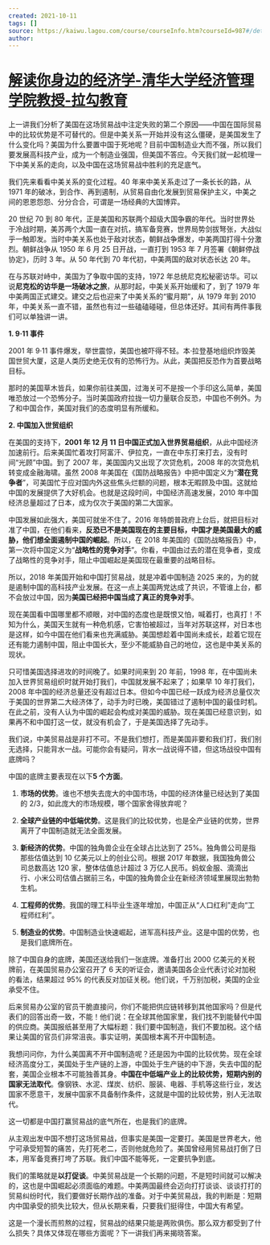 ```yaml
---
created: 2021-10-11
tags: []
source: https://kaiwu.lagou.com/course/courseInfo.htm?courseId=987#/detail/pc?id=7794
author: 
---
```


# [解读你身边的经济学-清华大学经济管理学院教授-拉勾教育](https://kaiwu.lagou.com/course/courseInfo.htm?courseId=987#/detail/pc?id=7794)


上一讲我们分析了美国在这场贸易战中注定失败的第二个原因——中国在国际贸易中的比较优势是不可替代的。但是中美关系一开始并没有这么僵硬，是美国发生了什么变化吗？美国为什么要置中国于死地呢？目前中国制造业大而不强，所以我们要发展高科技产业，成为一个制造业强国，但美国不答应。今天我们就一起梳理一下中美关系的走向，以及中国在这场贸易战中胜利的充足底气。

我们先来看看中美关系的变化过程。40 年来中美关系走过了一条长长的路，从 1971 年的破冰，到合作、再到遏制，从贸易自由化发展到贸易保护主义，中美之间的恩恩怨怨、分分合合，可谓是一场经典的大国博弈。

20 世纪 70 到 80 年代，正是美国和苏联两个超级大国争霸的年代。当时世界处于冷战时期，美苏两个大国一直在对抗，搞军备竞赛，世界局势剑拔弩张，大战似乎一触即发。当时中美关系也处于敌对状态，朝鲜战争爆发，中美两国打得十分激烈。朝鲜战争从 1950 年 6 月 25 日开战，一直打到 1953 年 7 月签署《朝鲜停战协定》，历时 3 年。从 50 年代到 70 年代初，中美两国的敌对状态长达 20 年。

在与苏联对峙中，美国为了争取中国的支持，1972 年总统尼克松秘密访华。可以说**尼克松的访华是一场破冰之旅**，从那时起，中美关系开始缓和了，到了 1979 年中美两国正式建交。建交之后也迎来了中美关系的“蜜月期”，从 1979 年到 2010 年，中美关系一直不错，虽然也有过一些磕磕碰碰，但总体还好。其间有两件事我们可以单独讲一讲。

**1\. 9·11 事件**

2001 年 9·11 事件爆发，举世震惊，美国也被吓得不轻。本·拉登基地组织炸毁美国世贸大厦，这是人类历史绝无仅有的恐怖行为。从此，美国把反恐作为首要战略目标。

那时的美国草木皆兵，如果你前往美国，过海关可不是按一个手印这么简单，美国唯恐放过一个恐怖分子。当时美国政府拉拢一切力量联合反恐，中国也不例外。为了和中国合作，美国对我们的态度明显有所缓和。

**2\. 中国加入世贸组织**

在美国的支持下，**2001 年 12 月 11 日中国正式加入世界贸易组织**，从此中国经济加速前行。后来美国忙着攻打阿富汗、伊拉克，一直在中东打来打去，没有时间“光顾”中国。到了 2007 年，美国国内又出现了次贷危机，2008 年的次贷危机转变成金融海啸。虽然 2008 年美国在《国防战略报告》中把中国定义为“**潜在竞争者**”，可美国忙于应对国内外这些焦头烂额的问题，根本无暇顾及中国。这就给中国的发展提供了大好机会。也就是这段时间，中国经济高速发展，2010 年中国经济总量超过了日本，成为仅次于美国的第二大国家。

中国发展如此强大，美国可就坐不住了。2016 年特朗普政府上台后，就把目标对准了中国，在他们看来，**反恐已不是美国现在的主要目标，中国才是美国最大的威胁，他们想全面遏制中国的崛起**。所以，在 2018 年美国的《国防战略报告》中，第一次将中国定义为“**战略性的竞争对手**”。你看，中国由过去的潜在竞争者，变成了战略性的竞争对手，阻止中国崛起是美国现在最重要的战略目标。

所以，2018 年美国开始和中国打贸易战，就是冲着中国制造 2025 来的，为的就是遏制中国的高科技产业发展。在这一点上美国两党达成了共识，不管谁上台，都不会放过中国，因为**美国已经把中国当成了真正的竞争对手**。

现在美国看中国哪里都不顺眼，对中国的态度也是既恨又怕，喊着打，也真打！不知为什么，美国天生就有一种危机感，它害怕被超过，当年对苏联这样，对日本也是这样，如今中国在他们看来也充满威胁。美国想趁着中国尚未成长，趁着它现在还有能力遏制中国，阻止中国长大，至少不能威胁自己的地位，这也是中美关系的现状。

只可惜美国选择进攻的时间晚了。如果时间来到 20 年前，1998 年，在中国尚未加入世界贸易组织时就开始打我们，中国就发展不起来了；如果早 10 年打我们，2008 年中国的经济总量还没有超过日本。但如今中国已经一跃成为经济总量仅次于美国的世界第二大经济体了，动手为时已晚，美国错过了遏制中国的最佳时机。在此之前，没有人认为中国的崛起会构成对美国的威胁。现在美国已经意识到，如果再不和中国打这一仗，就没有机会了，于是美国选择了先动手。

我们说，中美贸易战是非打不可。不是我们想打，而是美国非要和我们打，我们别无选择，只能背水一战。可能你会有疑问，背水一战说得不错，但这场战役中国有底牌吗？

中国的底牌主要表现在以下**5 个方面**。

1.  **市场的优势**。谁也不想失去庞大的中国市场，中国的经济体量已经达到了美国的 2/3，如此庞大的市场规模，哪个国家舍得放弃呢？
    
2.  **全球产业链的中低端优势**。这是我们的比较优势，也是全产业链的优势，世界离开了中国制造就无法全面发展。
    
3.  **新经济的优势**。中国的独角兽企业在全球占比达到了 25%。独角兽公司是指那些估值达到 10 亿美元以上的创业公司。根据 2017 年数据，我国独角兽公司总数高达 120 家，整体估值总计超过 3 万亿人民币。蚂蚁金服、滴滴出行、小米公司估值占据前三名，中国的独角兽企业在新经济领域里展现出勃勃生机。
    
4.  **工程师的优势**。我国的理工科毕业生逐年增加，中国正从“人口红利”走向“工程师红利”。
    
5.  **制造业的优势**。中国制造业快速崛起，进军高科技产业。这是中国的优势，也是我们底牌所在。
    

除了中国自身的底牌，美国还送给我们一张底牌。准备打出 2000 亿美元的关税牌前，在美国贸易办公室召开了 6 天的听证会，邀请美国各企业代表讨论对加税的看法，结果超过 95% 的代表反对加征关税。他们说，千万别加税，美国的企业承受不住。

后来贸易办公室的官员干脆直接问，你们不能把供应链转移到其他国家吗？但是代表们的回答出奇一致，不能！他们说：在全球其他国家里，我们找不到能替代中国的供应商。美国报纸甚至用了大幅标题：我们要中国制造，我们不要加税。这个结果让美国的官员们非常沮丧。事实证明，美国根本离不开中国制造。

我想问问你，为什么美国离不开中国制造呢？还是因为中国的比较优势。现在全球经济高度分工，美国处于生产链的上游，中国处于生产链的中下游，失去中国的配套，美国企业根本不可能独善其身。**中国在中低端产业上的比较优势，短期内别的国家无法取代**。像钢铁、水泥、煤炭、纺织、服装、电器、手机等这些行业，发达国家不愿意干，发展中国家不具备制作条件，这就是中国的比较优势，别人无法取代。

这一切都是中国打赢贸易战的底气所在，也是我们的底牌。

从主观出发中国不想打这场贸易战，但事实是美国一定要打。美国是世界老大，他宁可承受短暂的痛苦，先打死老二，否则他就危险了。美国曾经用贸易战打倒了日本，用军备竞赛打垮了苏联。我们中国不能等死，一定要抗争到底。

我们的策略就是**以打促谈**。中美贸易战是一个长期的问题，不是短时间就可以解决的，这也是中国崛起必须面临的难题。中美两国最终会迈向打打谈谈、谈谈打打的贸易纠纷时代，我们要做好长期作战的准备。对于中美贸易战，我的判断是：短期内中国承受的损失比较大，但从长期来看，只要我们挺得住，中国大有希望。

这是一个漫长而煎熬的过程，贸易战的结果只能是两败俱伤。那么双方都受到了什么损失？具体又体现在哪些方面呢？下一讲我们再来揭晓答案。
